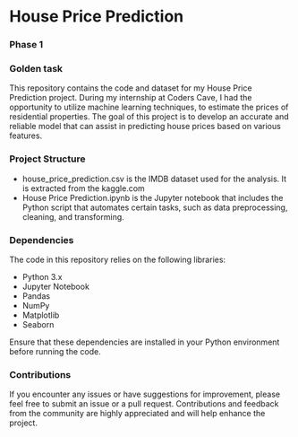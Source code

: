 # House Price Prediction
### Phase 1
### Golden task
This repository contains the code and dataset for my House Price Prediction project. During my internship at Coders Cave, I had the opportunity to utilize machine learning techniques, to estimate the prices of residential properties. The goal of this project is to develop an accurate and reliable model that can assist in predicting house prices based on various features.
### Project Structure
* house_price_prediction.csv is the IMDB dataset used for the analysis. It is extracted from the kaggle.com
* House Price Prediction.ipynb is the Jupyter notebook that includes the Python script that automates certain tasks, such as data preprocessing, cleaning, and transforming.
### Dependencies
The code in this repository relies on the following libraries:
* Python 3.x
* Jupyter Notebook
* Pandas
* NumPy
* Matplotlib
* Seaborn
  
Ensure that these dependencies are installed in your Python environment before running the code.
### Contributions
If you encounter any issues or have suggestions for improvement, please feel free to submit an issue or a pull request. Contributions and feedback from the community are highly appreciated and will help enhance the project.
